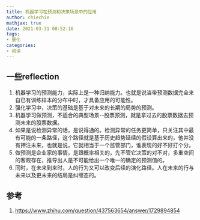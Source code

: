```yaml
---
title: 机器学习在预测和决策场景中的应用
author: chiechie
mathjax: true
date: 2021-03-31 08:52:16
tags:
- 量化
categories:
- 阅读
---
```


## 一些reflection

1. 机器学习的预测能力，实际上是一种归纳能力。也就是说当带预测数据完全来自已有训练样本的分布中时，才具备应用的可能性。
2. 强化学习中，决策的基础是基于对未来的长期的局势的预测。
3. 机器学习做预测，不适合的典型场景--股票预测，就是拿过去的股票数据去预测未来的股票数据。
4. 如果是说检测异常的话，是说得通的。检测异常的任务更简单，只关注其中最有可能的一条路径，这个路径就是基于历史趋势延续的假设算出来的，他并没有押注未来，也就是说，它就相当于一个监管部门，谁表现的好不好打个分。
5. 做预测是企业家的事情，是跟概率相关的，先不管它决策的对不对，多重空间的客观存在，推导出人是不可能给出一个唯一的确定的预测值的。
6. 同时，在未来到来时，人的行为又可以改变后续的演化路径。人在未来的行与未来以及更未来的结局是纠缠态的。

## 参考

1. https://www.zhihu.com/question/437563654/answer/1729894854